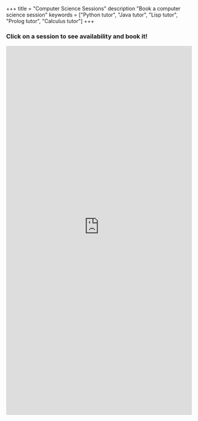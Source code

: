+++
title = "Computer Science Sessions"
description "Book a computer science session"
keywords = ["Python tutor", "Java tutor", "Lisp tutor", "Prolog tutor", "Calculus tutor"]
+++

### Click on a session to see availability and book it! ###

<iframe src="https://blueridgeboost-cs.youcanbook.me/?noframe=true&skipHeaderFooter=true" id="ycbmiframeblueridgeboost-cs" style="width:100%;height:1000px;border:0px;background-color:transparent;" frameborder="0" allowtransparency="true"></iframe><script>window.addEventListener && window.addEventListener("message", function(event){if (event.origin === "https://blueridgeboost-cs.youcanbook.me"){document.getElementById("ycbmiframeblueridgeboost-cs").style.height = event.data + "px";}}, false);</script>